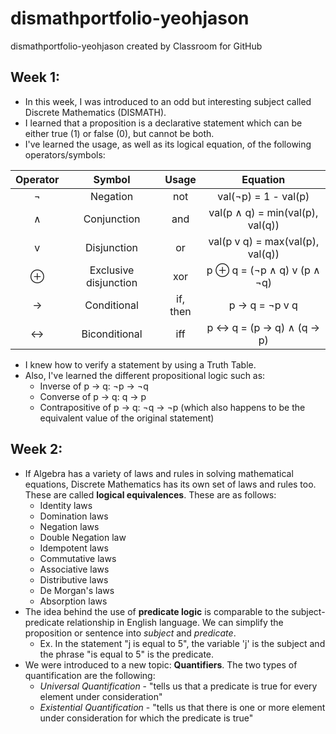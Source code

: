 # dismathportfolio-yeohjason
dismathportfolio-yeohjason created by Classroom for GitHub

## Week 1:
- In this week, I was introduced to an odd but interesting subject called Discrete Mathematics (DISMATH).
- I learned that a proposition is a declarative statement which can be either true (1) or false (0), but cannot be both.
- I've learned the usage, as well as its logical equation, of the following operators/symbols:

| Operator  |  Symbol | Usage | Equation |
| :-----: |:-------:|:-----:| :-------: |
| ¬ |Negation | not | val(¬p) = 1 - val(p) |
| ∧ | Conjunction | and | val(p ∧ q) = min(val(p), val(q)) |
| v | Disjunction | or | val(p v q) = max(val(p), val(q)) |
| ⊕ | Exclusive disjunction | xor | p ⊕ q = (¬p ∧ q) v (p ∧ ¬q) |
| → | Conditional | if, then | p → q = ¬p v q |
| ↔ | Biconditional | iff | p ↔ q = (p → q) ∧ (q → p) | 
- I knew how to verify a statement by using a Truth Table.
- Also, I've learned the different propositional logic such as:
  - Inverse of p → q: ¬p → ¬q
  - Converse of p → q: q → p
  - Contrapositive of p → q: ¬q → ¬p (which also happens to be the equivalent value of the original statement)

## Week 2:
- If Algebra has a variety of laws and rules in solving mathematical equations, Discrete Mathematics has its own set of laws and rules too. These are called **logical equivalences**. These are as follows:
  - Identity laws
  - Domination laws
  - Negation laws
  - Double Negation law
  - Idempotent laws
  - Commutative laws
  - Associative laws
  - Distributive laws
  - De Morgan's laws
  - Absorption laws
- The idea behind the use of **predicate logic** is comparable to the subject-predicate relationship in English language. We can simplify the proposition or sentence into *subject* and *predicate*.
  - Ex. In the statement "j is equal to 5", the variable 'j' is the subject and the phrase "is equal to 5" is the predicate.
- We were introduced to a new topic: **Quantifiers**. The two types of quantification are the following:
  - *Universal Quantification* - "tells us that a predicate is true for every element under consideration"
  - *Existential Quantification* - "tells us that there is one or more element under consideration for which the predicate is true"
